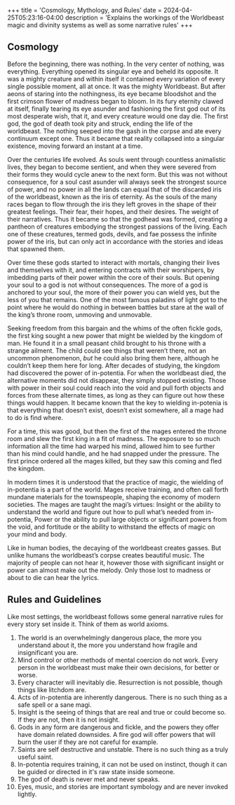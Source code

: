 +++
title = 'Cosmology, Mythology, and Rules'
date = 2024-04-25T05:23:16-04:00
description = 'Explains the workings of the Worldbeast magic and divinity systems as well as some narrative rules'
+++
## Cosmology
Before the beginning, there was nothing. In the very center of nothing, was everything. Everything opened its singular eye and beheld its opposite. It was a mighty creature and within itself it contained every variation of every single possible moment, all at once. It was the mighty Worldbeast. But after aeons of staring into the nothingness, its eye became bloodshot and the first crimson flower of madness began to bloom. In its fury eternity clawed at itself, finally tearing its eye asunder and fashioning the first god out of its most desperate wish, that it, and every creature would one day die. The first god, the god of death took pity and struck, ending the life of the worldbeast. The nothing seeped into the gash in the corpse and ate every continuum except one. Thus it became that reality collapsed into a singular existence, moving forward an instant at a time.

Over the centuries life evolved. As souls went through countless animalistic lives, they began to become sentient, and when they were severed from their forms they would cycle anew to the next form. But this was not without consequence, for a soul cast asunder will always seek the strongest source of power, and no power in all the lands can equal that of the discarded iris of the worldbeast, known as the iris of eternity. As the souls of the many races began to flow through the iris they left groves in the shape of their greatest feelings. Their fear, their hopes, and their desires. The weight of their narratives. Thus it became so that the godhead was formed, creating a pantheon of creatures embodying the strongest passions of the living. Each one of these creatures, termed gods, devils, and fae possess the infinite power of the iris, but can only act in accordance with the stories and ideas that spawned them.

Over time these gods started to interact with mortals, changing their lives and themselves with it, and entering contracts with their worshipers, by imbedding parts of their power within the core of their souls. But opening your soul to a god is not without consequences. The more of a god is anchored to your soul, the more of their power you can wield yes, but the less of you that remains. One of the most famous paladins of light got to the point where he would do nothing in between battles but stare at the wall of the king’s throne room, unmoving and unmovable.

Seeking freedom from this bargain and the whims of the often fickle gods, the first king sought a new power that might be wielded by the kingdom of man. He found it in a small peasant child brought to his throne with a strange ailment. The child could see things that weren’t there, not an uncommon phenomenon, *but* he could also bring them here, although he couldn’t keep them here for long. After decades of studying, the kingdom had discovered the power of in-potentia. For when the worldbeast died, the alternative moments did not disappear, they simply stopped existing. Those with power in their soul could reach into the void and pull forth objects and forces from these alternate times, as long as they can figure out how these things would happen. It became known that the key to wielding in-potenia is that everything that doesn’t exist, doesn’t exist somewhere, all a mage had to do is find where.

For a time, this was good, but then the first of the mages entered the throne room and slew the first king in a fit of madness. The exposure to so much information all the time had warped his mind, allowed him to see further than his mind could handle, and he had snapped under the pressure. The first prince ordered all the mages killed, but they saw this coming and fled the kingdom.

In modern times it is understood that the practice of magic, the wielding of in-potentia is a part of the world. Mages receive training, and often call forth mundane materials for the townspeople, shaping the economy of modern societies. The mages are taught the magi’s virtues: Insight or the ability to understand the world and figure out how to pull what’s needed from in-potentia, Power or the ability to pull large objects or significant powers from the void, and fortitude or the ability to withstand the effects of magic on your mind and body.

Like in human bodies, the decaying of the worldbeast creates gasses. But unlike humans the worldbeast’s corpse creates beautiful music. The majority of people can not hear it, however those with significant insight or power can almost make out the melody. Only those lost to madness or about to die can hear the lyrics.

## Rules and Guidelines
Like most settings, the worldbeast follows some general narrative rules for every story set inside it. Think of them as world axioms.
1. The world is an overwhelmingly dangerous place, the more you understand about it, the more you understand how fragile and insignificant you are.
2. Mind control or other methods of mental coercion do not work. Every person in the worldbeast must make their own decisions, for better or worse.
3. Every character will inevitably die. Resurrection is not possible, though things like litchdom are.
4. Acts of in-potentia are inherently dangerous. There is no such thing as a safe spell or a sane magi.
5. Insight is the seeing of things that are real and true or could become so. If they are not, then it is not insight.
6. Gods in any form are dangerous and fickle, and the powers they offer have domain related downsides. A fire god will offer powers that will burn the user if they are not careful for example. 
7. Saints are self destructive and unstable. There is no such thing as a truly useful saint.
8. In-potentia requires training, it can not be used on instinct, though it can be guided or directed in it's raw state inside someone.
8. The god of death is never met and never speaks.
9. Eyes, music, and stories are important symbology and are never invoked lightly.
